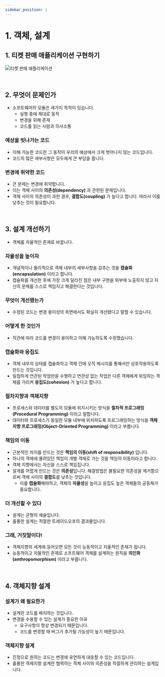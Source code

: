 ```yaml
---
sidebar_position: 1
---
```


# 1. 객체, 설계

## 1. 티켓 판매 애플리케이션 구현하기

![티켓 판매 애플리케이션](https://user-images.githubusercontent.com/42582516/198010596-f4312fc3-02fd-42a0-afa4-acd5717dbf68.png)


<br/>

## 2. 무엇이 문제인가

- 소프트웨어의 모듈은 세가지 목적이 있습니다.
  - 실행 중에 제대로 동작
  - 변경을 위해 존재
  - 코드를 읽는 사람과 의사소통

### 예상을 빗나가는 코드

- 이해 가능한 코드란 그 동작이 우리의 예상에서 크게 벗어나지 않는 코드입니다.
- 코드의 많은 세부사항은 모두에게 큰 부담을 줍니다.

### 변경에 취약한 코드

- 큰 문제는 변경에 취약합니다.
- 이는 객체 사이의 **의존성(dependency)** 과 관련된 문제입니다.
- 객체 사이의 의존성이 과한 경우, **결합도(coupling)** 가 높다고 합니다. 따라서 이를 낮추는 것이 필요합니다.

<br/>

## 3. 설계 개선하기

- 객체를 자율적인 존재로 바꿉니다.

### 자율성을 높이자

- 개념적이나 물리적으로 객체 내부의 세부사항을 감추는 것을 **캡슐화(encapsulation)** 이라고 합니다.
- 캡슐화를 개선한 후에 가장 크게 달라진 점은 내부 구현을 외부에 노출하지 않고 자신의 문제를 스스로 책임지고 해결한다는 것입니다.

### 무엇이 개선됐는가

- 수정된 코드는 변경 용이성의 측면에서도 확실히 개선됐다고 말할 수 있습니다.

### 어떻게 한 것인가

- 직관에 따라 코드를 변경이 용이하고 이해 가능하도록 수정했습니다.

### 캡슐화와 응집도

- 객체 내우의 상태를 캡슐화하고 객체 간에 오직 메시지를 통해서만 상호작용하도록 만드는 것입니다.
- 밀접하게 연관된 작엄만을 수행하고 연관성 없는 작업은 다른 객체에게 위임하는 객체를 가리켜 **응집도(cohesion)** 가 높다고 합니다.

### 절차지향과 객체지향

- 프로세스와 데이터를 별도의 모듈에 위치시키는 방식을 **절차적 프로그래밍(Procedural Programming)** 이라고 말합니다.
- 데이터와 프로세스가 동일한 모듈 내부에 위치하도록 프로그래밍하는 방식을 **객체지향 프로그래밍(Object-Oriented Programming)** 이라고 부릅니다.

### 책임의 이동

- 근본적인 차이를 만드는 것은 **책임의 이동(shift of responsibility)** 입니다.
- 하나의 객체에 몰려있던 책임이 개별 객체로 가는 것을 책임의 이동이라고 합니다.
- 객체 지향에서는 자신을 스스로 책임집니다.
- 설계를 어렵게 만드는 것은 **의존성**입니다. 해결방법은 불필요한 의존성을 제거함으로써 객체 사이의 **결합도**를 낮추는 것입니다.
  - 이를 **캡슐화**해야하고, 객체의 **자율성**을 높이고 응집도 높은 객체들의 공동체가 중요합니다.

### 더 개선할 수 있다

- 설계는 균형의 예슐입니다.
- 훌륭한 설계는 적절한 트레이드오프의 결과물입니다.

### 그래, 거짓말이다!

- 객체지향의 세계에 등어오면 모든 것이 능동적이고 자율적인 존재가 됩니다.
- 능동적이고 자율적인 존재로 소프트웨어 객체를 설계하는 원칙을 **의인화(anthropomorphism)** 이라고 부릅니다.

<br/>

## 4. 객체지향 설계

### 설계가 왜 필요한가

- 설계란 코드를 배치하는 것입니다.
- 변경을 수용할 수 있는 설계가 중요한 이유 
  - 요구사항이 항상 변경되기 때문입니다.
  - 코드를 변경할 때 버그가 추가될 가능성이 높기 때문입니다.

### 객체지향 설계

- 진정으로 원하는 코드는 변경에 유연하게 대응할 수 있는 코드입니다.
- 훌륭한 객체지향 설계란 협력하는 객체 사이의 의존성을 적절하게 관리하는 설계입니다.